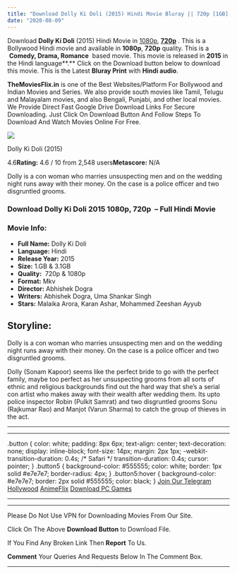 ```yaml
---
title: "Download Dolly Ki Doli (2015) Hindi Movie Bluray || 720p [1GB] || 1080p [3.1GB]"
date: "2020-08-09"
---
```


Download **Dolly Ki Doli** (2015) Hindi Movie in [1080p](https://1moviesflix.com/1080p-movies/), [**720p**](https://1moviesflix.com/720p-movies/) . This is a Bollywood Hindi movie and available in **1080p**, **720p** quality. This is a  **Comedy, Drama, Romance**  based movie. This movie is released in **2015** in the Hindi language**.** Click on the Download button below to download this movie. This is the Latest **Bluray Print** with **Hindi audio**.

**TheMoviesFlix.in** is one of the Best Websites/Platform For Bollywood and Indian Movies and Series. We also provide south movies like Tamil, Telugu and Malayalam movies, and also Bengali, Punjabi, and other local movies. We Provide Direct Fast Google Drive Download Links For Secure Downloading. Just Click On Download Button And Follow Steps To Download And Watch Movies Online For Free.

[![](https://m.media-amazon.com/images/M/MV5BMzNjNWVhNzItZTVkOS00MGI5LWJmNmItY2U2NjI4YzI5MDBhXkEyXkFqcGdeQXVyODE5NzE3OTE@._V1_SX300.jpg)](https://www.imdb.com/title/tt4332114/ "Dolly Ki Doli")

Dolly Ki Doli (2015)

4.6**Rating:** 4.6 / 10 from 2,548 users**Metascore:** N/A

Dolly is a con woman who marries unsuspecting men and on the wedding night runs away with their money. On the case is a police officer and two disgruntled grooms.

### Download Dolly Ki Doli 2015 1080p, 720p  – Full Hindi Movie

### Movie Info:

- **Full Name:** Dolly Ki Doli
- **Language:** Hindi
- **Release Year:** 2015
- **Size:** 1.GB & 3.1GB
- **Quality:**  720p & 1080p
- **Format:** Mkv
- **Director:** Abhishek Dogra
- **Writers:** Abhishek Dogra, Uma Shankar Singh
- **Stars:** Malaika Arora, Karan Ashar, Mohammed Zeeshan Ayyub

## Storyline:

Dolly is a con woman who marries unsuspecting men and on the wedding night runs away with their money. On the case is a police officer and two disgruntled grooms.

Dolly (Sonam Kapoor) seems like the perfect bride to go with the perfect family, maybe too perfect as her unsuspecting grooms from all sorts of ethnic and religious backgrounds find out the hard way that she’s a serial con artist who makes away with their wealth after wedding them. Its upto police inspector Robin (Pulkit Samrat) and two disgruntled grooms Sonu (Rajkumar Rao) and Manjot (Varun Sharma) to catch the group of thieves in the act.

* * *

* * *

.button { color: white; padding: 8px 6px; text-align: center; text-decoration: none; display: inline-block; font-size: 14px; margin: 2px 1px; -webkit-transition-duration: 0.4s; /\* Safari \*/ transition-duration: 0.4s; cursor: pointer; } .button5 { background-color: #555555; color: white; border: 1px solid #e7e7e7; border-radius: 4px; } .button5:hover { background-color: #e7e7e7; border: 2px solid #555555; color: black; } [Join Our Telegram](http://gdrivepro.xyz/join.php) [Hollywood](https://moviesverse.com/) [AnimeFlix](https://animeflix.in/) [Download PC Games](https://gamesflix.net/)  

* * *

* * *

  

Please Do Not Use VPN for Downloading Movies From Our Site.

Click On The Above **Download Button** to Download File.

If You Find Any Broken Link Then **Report** To Us.

**Comment** Your Queries And Requests Below In The Comment Box.

* * *
